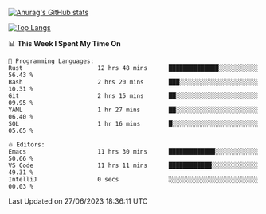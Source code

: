 [![Anurag's GitHub stats](https://github-readme-stats.vercel.app/api?username=wugouzi&count_private=true)](https://github.com/anuraghazra/github-readme-stats)

[![Top Langs](https://github-readme-stats.vercel.app/api/top-langs/?username=wugouzi&layout=compact&count_private=true&hide=html)](https://github.com/anuraghazra/github-readme-stats)

<!--START_SECTION:waka-->
📊 **This Week I Spent My Time On** 

```text
💬 Programming Languages: 
Rust                     12 hrs 48 mins      ██████████████░░░░░░░░░░░   56.43 % 
Bash                     2 hrs 20 mins       ███░░░░░░░░░░░░░░░░░░░░░░   10.31 % 
Git                      2 hrs 15 mins       ██░░░░░░░░░░░░░░░░░░░░░░░   09.95 % 
YAML                     1 hr 27 mins        ██░░░░░░░░░░░░░░░░░░░░░░░   06.40 % 
SQL                      1 hr 16 mins        █░░░░░░░░░░░░░░░░░░░░░░░░   05.65 % 

🔥 Editors: 
Emacs                    11 hrs 30 mins      █████████████░░░░░░░░░░░░   50.66 % 
VS Code                  11 hrs 11 mins      ████████████░░░░░░░░░░░░░   49.31 % 
IntelliJ                 0 secs              ░░░░░░░░░░░░░░░░░░░░░░░░░   00.03 % 
```


 Last Updated on 27/06/2023 18:36:11 UTC
<!--END_SECTION:waka-->

<!--
**wugouzi/wugouzi** is a ✨ _special_ ✨ repository because its `README.md` (this file) appears on your GitHub profile.

Here are some ideas to get you started:

- 🔭 I’m currently working on ...
- 🌱 I’m currently learning ...
- 👯 I’m looking to collaborate on ...
- 🤔 I’m looking for help with ...
- 💬 Ask me about ...
- 📫 How to reach me: ...
- 😄 Pronouns: ...
- ⚡ Fun fact: ...
-->
